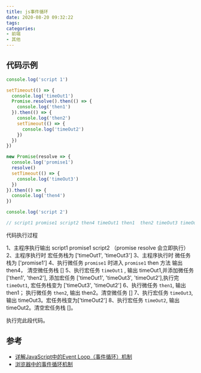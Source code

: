 ```yaml
---
title: js事件循环
date: 2020-08-20 09:32:22
tags:
categories:
- 前端
- 其他
---
```


## 代码示例

```js
console.log('script 1')

setTimeout(() => {
  console.log('timeOut1')
  Promise.resolve().then(() => {
    console.log('then1')
  }).then(() => {
    console.log('then2')
    setTimeout(() => {
      console.log('timeOut2')
    })
  })
})

new Promise(resolve => {
  console.log('promise1')
  resolve()
  setTimeout(() => {
    console.log('timeOut3')
  })
}).then(() => {
  console.log('then4')
})

console.log('script 2')

// script1 promise1 script2 then4 timeOut1 then1  then2 timeOut3 timeOut2

```

代码执行过程

1、主程序执行输出 script1 promise1 script2 （promise resolve 会立即执行）
2、主程序执行时 宏任务栈为 ['timeOut1', 'timeOut3']
3、主程序执行时 微任务栈为 ['promise1']
4、执行微任务 `promise1` 时进入 `promise1` then 方法 输出 then4， 清空微任务栈 []
5、执行宏任务 `timeOut1` , 输出 timeOut1,并添加微任务 ['then1', 'then2'], 添加宏任务 ['timeOut1', 'timeOut3', 'timeOut2'],执行完 `timeOut1`, 宏任务栈变为 ['timeOut3', 'timeOut2']
6、执行微任务 `then1`, 输出 then1； 执行微任务 `then2`, 输出 then2。清空微任务 []
7、执行宏任务 `timeOut3`, 输出 timeOut3。宏任务栈变为['timeOut2']
8、执行宏任务 `timeOut2`, 输出 timeOut2。清空宏任务栈 []。

执行完此段代码。


## 参考
+ [详解JavaScript中的Event Loop（事件循环）机制](https://zhuanlan.zhihu.com/p/33058983)
+ [浏览器中的事件循环机制](https://zhuanlan.zhihu.com/p/30034547)